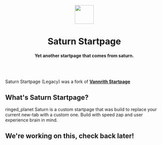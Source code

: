<div align="center">
  <img src="https://i.imgur.com/pLPiXsb.png" width="60px" height="60px">
<h1>Saturn Startpage</h1>
<h4>Yet another startpage that comes from saturn. </h4>
  <br>
</div>
<br>

Saturn Startpage (Legacy) was a fork of <b><a href="https://gitlab.com/madsouris/startpage" target="_blank">Vannrith Startpage</a></b>

## What's Saturn Startpage?
ringed_planet Saturn is a custom startpage that was build to replace your current new-tab with a custom one. Build with speed zap and user experience brain in mind.

## We're working on this, check back later!
